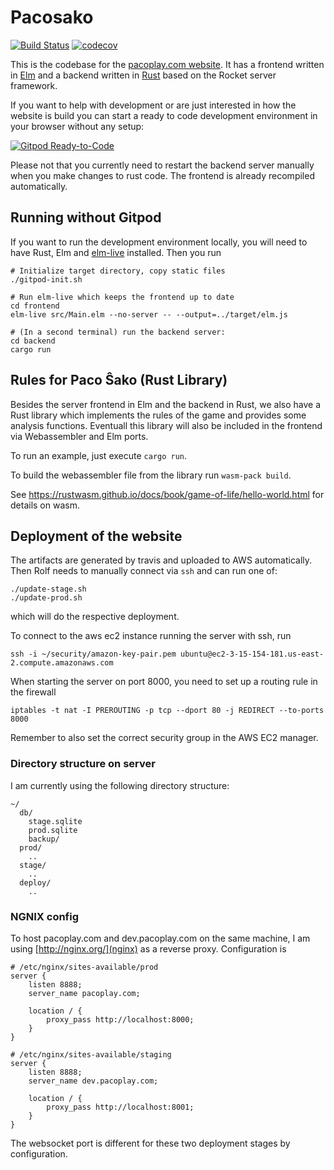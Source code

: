 # Pacosako

[![Build Status](https://travis-ci.com/kreibaum/pacosako.svg?branch=master)](https://travis-ci.com/kreibaum/pacosako)
[![codecov](https://codecov.io/gh/kreibaum/pacosako/branch/master/graph/badge.svg)](https://codecov.io/gh/kreibaum/pacosako)

This is the codebase for the [pacoplay.com website](http://pacoplay.com). It has a frontend written in
[Elm](https://elm-lang.org) and a backend written in [Rust](https://rust-lang.org) based on the
Rocket server framework.

If you want to help with development or are just interested in how the
website is build you can start a ready to code development environment in
your browser without any setup:

[![Gitpod Ready-to-Code](https://img.shields.io/badge/Gitpod-Ready--to--Code-blue?logo=gitpod)](https://gitpod.io/#https://github.com/kreibaum/pacosako)

Please not that you currently need to restart the backend server manually when
you make changes to rust code. The frontend is already recompiled automatically.

## Running without Gitpod

If you want to run the development environment locally, you will need to have
Rust, Elm and [elm-live](https://elm-live.com) installed. Then you run

    # Initialize target directory, copy static files
    ./gitpod-init.sh

    # Run elm-live which keeps the frontend up to date
    cd frontend
    elm-live src/Main.elm --no-server -- --output=../target/elm.js

    # (In a second terminal) run the backend server:
    cd backend
    cargo run

## Rules for Paco Ŝako (Rust Library)

Besides the server frontend in Elm and the backend in Rust, we also have a Rust
library which implements the rules of the game and provides some analysis
functions. Eventuall this library will also be included in the frontend via
Webassembler and Elm ports.

To run an example, just execute `cargo run`.

To build the webassembler file from the library run `wasm-pack build`.

See https://rustwasm.github.io/docs/book/game-of-life/hello-world.html for details on wasm.

## Deployment of the website

The artifacts are generated by travis and uploaded to AWS automatically. Then
Rolf needs to manually connect via `ssh` and can run one of:

    ./update-stage.sh
    ./update-prod.sh

which will do the respective deployment.

To connect to the aws ec2 instance running the server with ssh, run

    ssh -i ~/security/amazon-key-pair.pem ubuntu@ec2-3-15-154-181.us-east-2.compute.amazonaws.com

When starting the server on port 8000, you need to set up a routing rule in the firewall

    iptables -t nat -I PREROUTING -p tcp --dport 80 -j REDIRECT --to-ports 8000

Remember to also set the correct security group in the AWS EC2 manager.

### Directory structure on server

I am currently using the following directory structure:

    ~/
      db/
        stage.sqlite
        prod.sqlite
        backup/
      prod/
        ..
      stage/
        ..
      deploy/
        ..

### NGNIX config

To host pacoplay.com and dev.pacoplay.com on the same machine, I am using
[http://nginx.org/](nginx) as a reverse proxy. Configuration is

    # /etc/nginx/sites-available/prod
    server {
        listen 8888;
        server_name pacoplay.com;

        location / {
            proxy_pass http://localhost:8000;
        }
    }

    # /etc/nginx/sites-available/staging
    server {
        listen 8888;
        server_name dev.pacoplay.com;

        location / {
            proxy_pass http://localhost:8001;
        }
    }

The websocket port is different for these two deployment stages by configuration.
